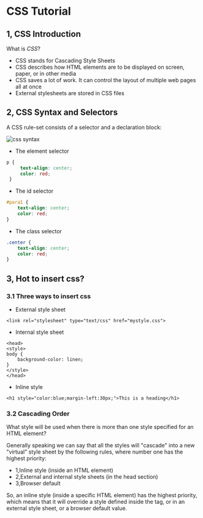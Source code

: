 # CSS Tutorial

## 1, CSS Introduction

What is *CSS*?
* CSS stands for Cascading Style Sheets
* CSS describes how HTML elements are to be displayed on screen, paper, or in other media
* CSS saves a lot of work. It can control the layout of multiple web pages all at once
* External stylesheets are stored in CSS files

## 2, CSS Syntax and Selectors
A CSS rule-set consists of a selector and a declaration block:

![css syntax](https://www.w3schools.com/css/selector.gif)

* The element selector
```css
p {
     text-align: center;
     color: red;
 }
 ```
* The id selector
```css
#para1 {
    text-align: center;
    color: red;
}
```
* The class selector
```css
.center {
    text-align: center;
    color: red;
}
```

## 3, Hot to insert css?
### 3.1 Three ways to insert css
* External style sheet

```code
<link rel="stylesheet" type="text/css" href="mystyle.css">
```
* Internal style sheet

```code
<head>
<style>
body {
    background-color: linen;
}
</style>
</head>
```
* Inline style

```code
<h1 style="color:blue;margin-left:30px;">This is a heading</h1>
```

### 3.2 Cascading Order
What style will be used when there is more than one style specified for an HTML element?

Generally speaking we can say that all the styles will "cascade" into a new "virtual" style sheet by the following rules, where number one has the highest priority:

* 1,Inline style (inside an HTML element)
* 2,External and internal style sheets (in the head section)
* 3,Browser default

So, an inline style (inside a specific HTML element) has the highest priority, which means that it will override a style defined inside the <head> tag, or in an external style sheet, or a browser default value.